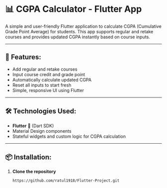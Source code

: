 # 📊 CGPA Calculator - Flutter App

A simple and user-friendly Flutter application to calculate CGPA (Cumulative Grade Point Average) for students. This app supports regular and retake courses and provides updated CGPA instantly based on course inputs.

---

## 🚀 Features:

- Add regular and retake courses
- Input course credit and grade point
- Automatically calculate updated CGPA
- Reset all inputs to start fresh
- Simple, responsive UI using Flutter

---

## 🛠️ Technologies Used:

- **Flutter** 💙 (Dart SDK)
- Material Design components
- Stateful widgets and custom logic for CGPA calculation

---

## 📦 Installation:

1. **Clone the repository**
   ```bash
   https://github.com/ratul1918/Flutter-Project.git
